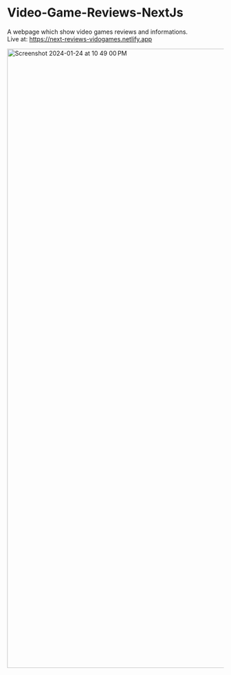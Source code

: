 # Video-Game-Reviews-NextJs
A webpage which show video games reviews and informations.<br>
Live at: https://next-reviews-vidogames.netlify.app<br>

<img width="1440" alt="Screenshot 2024-01-24 at 10 49 00 PM" src="https://github.com/RediIbra/Video-Game-Reviews-NextJs/assets/51862776/01cd0cbd-ca0f-446d-9746-676a8d1614b1">
